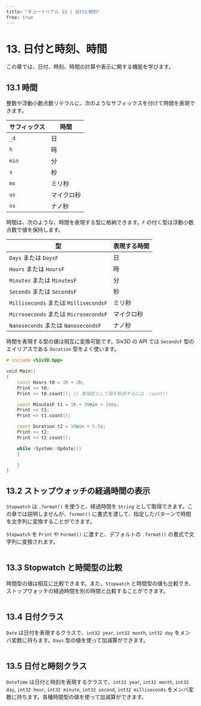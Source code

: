 ```yaml
---
title: "チュートリアル 13 | 日付と時刻"
free: true
---
```


# 13. 日付と時刻、時間
この章では、日付、時刻、時間の計算や表示に関する機能を学びます。

## 13.1 時間
整数や浮動小数点数リテラルに、次のようなサフィックスを付けて時間を表現できます。

| サフィックス | 時間 |
|--|--|
|`_d` | 日 |
| `h` | 時 |
| `min` | 分 |
| `s` | 秒 |
| `ms` | ミリ秒 |
| `us` | マイクロ秒 |
| `ns` | ナノ秒 |

時間は、次のような、時間を表現する型に格納できます。`F` の付く型は浮動小数点数で値を保持します。

| 型 | 表現する時間 |
|--|--|
| `Days` または `DaysF` | 日 |
| `Hours` または `HoursF` | 時 |
| `Minutes` または `MinutesF` | 分 |
| `Seconds` または `SecondsF` | 秒 |
| `Milliseconds` または `MillisecondsF` | ミリ秒 |
| `Microseconds` または `MicrosecondsF` | マイクロ秒 |
| `Nanoseconds` または `NanosecondsF` | ナノ秒 |

時間を表現する型の値は相互に変換可能です。Siv3D の API では `SecondsF` 型のエイリアスである `Duration` 型をよく使います。

```cpp
# include <Siv3D.hpp>

void Main()
{
	const Hours t0 = 3h + 2h;
	Print << t0;
	Print << t0.count(); // 数値型として値を取得するには .count()

	const MinutesF t1 = 1h + 30min + 180s;
	Print << t1;
	Print << t1.count();

	const Duration t2 = 10min + 5.5s;
	Print << t2;
	Print << t2.count();

	while (System::Update())
	{

	}
}
```


## 13.2 ストップウォッチの経過時間の表示
`Stopwatch` は `.format()` を使うと、経過時間を `String` として取得できます。この章では説明しませんが、`format()` に書式を渡して、指定したパターンで時間を文字列に変換することができます。

`Stopwatch` を `Print` や `Format()` に渡すと、デフォルトの `.format()` の書式で文字列に変換されます。

```cpp

```


## 13.3 Stopwatch と時間型の比較
時間型の値は相互に比較できます。また、`Stopwatch` と時間型の値も比較でき、ストップウォッチの経過時間を別の時間と比較することができます。

```cpp

```


## 13.4 日付クラス
`Date` は日付を表現するクラスで、`int32 year`, `int32 month`, `int32 day` をメンバ変数に持ちます。`Days` 型の値を使って加減算ができます。

```cpp

```


## 13.5 日付と時刻クラス
`DateTime` は日付と時刻を表現するクラスで、`int32 year`, `int32 month`, `int32 day`, `int32 hour`, `int32 minute`, `int32 second`, `int32 milliseconds` をメンバ変数に持ちます。各種時間型の値を使って加減算ができます。

```cpp

```
